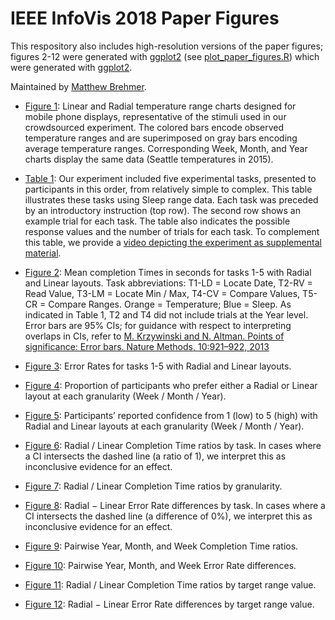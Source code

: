 # IEEE InfoVis 2018 Paper Figures

This respository also includes high-resolution versions of the paper figures; figures 2-12 were generated with [ggplot2](https://ggplot2.tidyverse.org/) (see [plot_paper_figures.R](../StudyDataAnalysis/plot_paper_figures.R)) which were generated with [ggplot2](https://ggplot2.tidyverse.org/).    

Maintained by [Matthew Brehmer](https://github.com/mattbrehmer).

- [Figure 1](fig1.pdf): Linear and Radial temperature range charts designed for mobile phone displays, representative of the stimuli used in our crowdsourced experiment. The colored bars encode observed temperature ranges and are superimposed on gray bars encoding average temperature ranges. Corresponding Week, Month, and Year charts display the same data (Seattle temperatures in 2015).

- [Table 1](Table1): Our experiment included five experimental tasks, presented to participants in this order, from relatively simple to complex. This table illustrates these tasks using Sleep range data. Each task was preceded by an introductory instruction (top row). The second row shows an example trial for each task. The table also indicates the possible response values and the number of trials for each task. To complement this table, we provide a [video depicting the experiment as supplemental material](../SupplementalVideos/supplemental-video.mp4).

- [Figure 2](fig2.pdf): Mean completion Times in seconds for tasks 1-5 with Radial and Linear layouts. Task abbreviations: T1-LD = Locate Date, T2-RV = Read Value, T3-LM = Locate Min / Max, T4-CV = Compare Values, T5-CR = Compare Ranges. Orange = Temperature; Blue = Sleep. As indicated in Table 1, T2 and T4 did not include trials at the Year level. Error bars are 95% CIs; for guidance with respect to interpreting overlaps in CIs, refer to [M. Krzywinski and N. Altman. Points of significance: Error bars. Nature Methods, 10:921–922, 2013](http://doi.org/10.1038/nmeth.2659)

- [Figure 3](fig3.pdf): Error Rates for tasks 1-5 with Radial and Linear layouts.

- [Figure 4](fi4.pdf): Proportion of participants who prefer either a Radial or Linear layout at each granularity (Week / Month / Year).

- [Figure 5](fig5.pdf): Participants’ reported confidence from 1 (low) to 5 (high) with Radial and Linear layouts at each granularity (Week / Month / Year).

- [Figure 6](fig6.pdf): Radial / Linear Completion Time ratios by task. In cases where a CI intersects the dashed line (a ratio of 1), we interpret this as inconclusive evidence for an effect.

- [Figure 7](fig7.pdf): Radial / Linear Completion Time ratios by granularity.

- [Figure 8](fig8.pdf): Radial − Linear Error Rate differences by task. In cases where a CI intersects the dashed line (a difference of 0%), we interpret this as inconclusive evidence for an effect.

- [Figure 9](fig9.pdf): Pairwise Year, Month, and Week Completion Time ratios.

- [Figure 10](fig10.pdf): Pairwise Year, Month, and Week Error Rate differences.

- [Figure 11](fig11.pdf): Radial / Linear Completion Time ratios by target range value.

- [Figure 12](fig12.pdf): Radial − Linear Error Rate differences by target range value.

